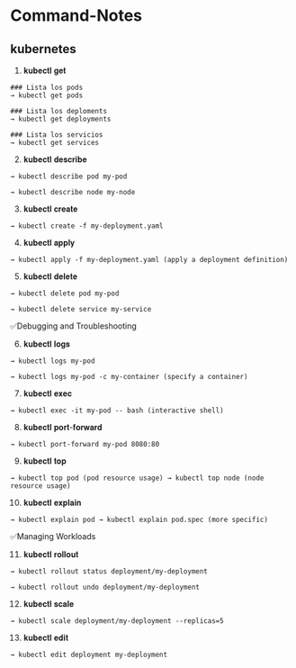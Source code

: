 # Command-Notes

## kubernetes

1. 𝐤𝐮𝐛𝐞𝐜𝐭𝐥 𝐠𝐞𝐭 

```
### Lista los pods
→ kubectl get pods 

### Lista los deploments
→ kubectl get deployments

### Lista los servicios
→ kubectl get services
```


2. 𝐤𝐮𝐛𝐞𝐜𝐭𝐥 𝐝𝐞𝐬𝐜𝐫𝐢𝐛𝐞

```
→ kubectl describe pod my-pod

→ kubectl describe node my-node
```

3. 𝐤𝐮𝐛𝐞𝐜𝐭𝐥 𝐜𝐫𝐞𝐚𝐭𝐞

```
→ kubectl create -f my-deployment.yaml
```

4. 𝐤𝐮𝐛𝐞𝐜𝐭𝐥 𝐚𝐩𝐩𝐥𝐲

```
→ kubectl apply -f my-deployment.yaml (apply a deployment definition)
```

5. 𝐤𝐮𝐛𝐞𝐜𝐭𝐥 𝐝𝐞𝐥𝐞𝐭𝐞

```
→ kubectl delete pod my-pod

→ kubectl delete service my-service
```

✅Debugging and Troubleshooting

6. 𝐤𝐮𝐛𝐞𝐜𝐭𝐥 𝐥𝐨𝐠𝐬

```
→ kubectl logs my-pod

→ kubectl logs my-pod -c my-container (specify a container)
```

7. 𝐤𝐮𝐛𝐞𝐜𝐭𝐥 𝐞𝐱𝐞𝐜

```
→ kubectl exec -it my-pod -- bash (interactive shell)
```

8. 𝐤𝐮𝐛𝐞𝐜𝐭𝐥 𝐩𝐨𝐫𝐭-𝐟𝐨𝐫𝐰𝐚𝐫𝐝

```
→ kubectl port-forward my-pod 8080:80
```

9. 𝐤𝐮𝐛𝐞𝐜𝐭𝐥 𝐭𝐨𝐩

```
→ kubectl top pod (pod resource usage) → kubectl top node (node resource usage)
```

10. 𝐤𝐮𝐛𝐞𝐜𝐭𝐥 𝐞𝐱𝐩𝐥𝐚𝐢𝐧

```
→ kubectl explain pod → kubectl explain pod.spec (more specific)
```

✅Managing Workloads

11. 𝐤𝐮𝐛𝐞𝐜𝐭𝐥 𝐫𝐨𝐥𝐥𝐨𝐮𝐭

```
→ kubectl rollout status deployment/my-deployment 

→ kubectl rollout undo deployment/my-deployment
```

12. 𝐤𝐮𝐛𝐞𝐜𝐭𝐥 𝐬𝐜𝐚𝐥𝐞

```
→ kubectl scale deployment/my-deployment --replicas=5
```

13. 𝐤𝐮𝐛𝐞𝐜𝐭𝐥 𝐞𝐝𝐢𝐭

```
→ kubectl edit deployment my-deployment
```
